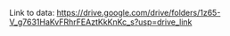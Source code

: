 Link to data: https://drive.google.com/drive/folders/1z65-V_g7631HaKvFRhrFEAztKkKnKc_s?usp=drive_link
